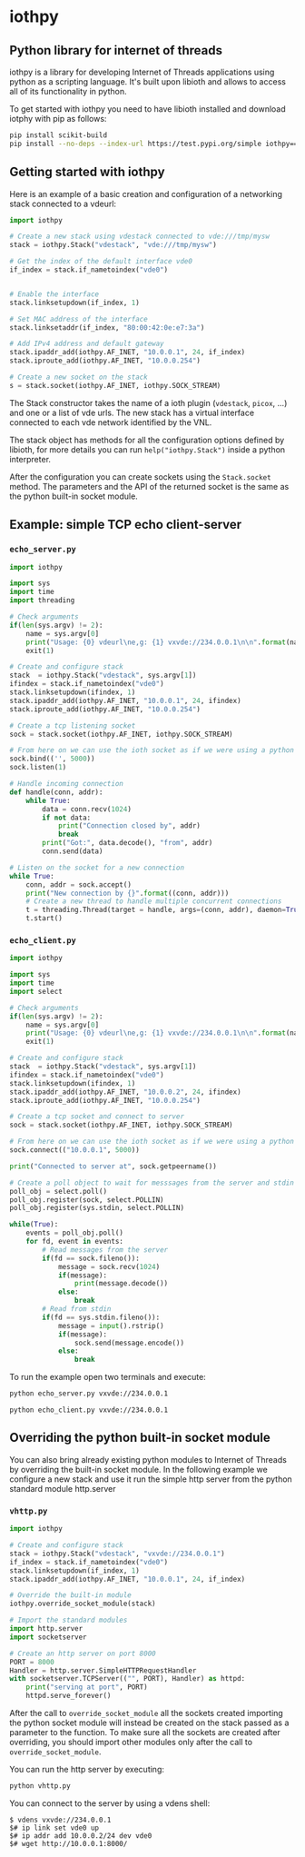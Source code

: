 # iothpy

## Python library for internet of threads

iothpy is a library for developing Internet of Threads applications using python as a scripting language. It's built upon libioth and allows to access all of its functionality in python.

To get started with iothpy you need to have libioth installed and download iotphy with pip as follows:

```bash
pip install scikit-build
pip install --no-deps --index-url https://test.pypi.org/simple iothpy==1.2.6 --no-build-isolation
```

## Getting started with iothpy
Here is an example of a basic creation and configuration of a networking stack connected to a vdeurl:

```python
import iothpy

# Create a new stack using vdestack connected to vde:///tmp/mysw
stack = iothpy.Stack("vdestack", "vde:///tmp/mysw")

# Get the index of the default interface vde0
if_index = stack.if_nametoindex("vde0")


# Enable the interface
stack.linksetupdown(if_index, 1)

# Set MAC address of the interface
stack.linksetaddr(if_index, "80:00:42:0e:e7:3a")

# Add IPv4 address and default gateway
stack.ipaddr_add(iothpy.AF_INET, "10.0.0.1", 24, if_index)
stack.iproute_add(iothpy.AF_INET, "10.0.0.254")

# Create a new socket on the stack
s = stack.socket(iothpy.AF_INET, iothpy.SOCK_STREAM)

```
The Stack constructor takes the name of a ioth plugin (`vdestack`, `picox`, ...) and one or a list of vde urls. The new stack has a virtual interface connected to each vde network identified by the VNL.

The stack object has methods for all the configuration options defined by libioth, for more details you can run `help("iothpy.Stack")` inside a python interpreter.

After the configuration you can create sockets using the `Stack.socket` method. The parameters and the API of the returned socket is the same as the python built-in socket module.

## Example: simple TCP echo client-server

### `echo_server.py`
```python
import iothpy

import sys
import time
import threading

# Check arguments
if(len(sys.argv) != 2):
    name = sys.argv[0]
    print("Usage: {0} vdeurl\ne,g: {1} vxvde://234.0.0.1\n\n".format(name, name))
    exit(1)

# Create and configure stack
stack  = iothpy.Stack("vdestack", sys.argv[1])
ifindex = stack.if_nametoindex("vde0")
stack.linksetupdown(ifindex, 1)
stack.ipaddr_add(iothpy.AF_INET, "10.0.0.1", 24, ifindex)
stack.iproute_add(iothpy.AF_INET, "10.0.0.254")

# Create a tcp listening socket
sock = stack.socket(iothpy.AF_INET, iothpy.SOCK_STREAM)

# From here on we can use the ioth socket as if we were using a python socket
sock.bind(('', 5000))
sock.listen(1)

# Handle incoming connection
def handle(conn, addr):
    while True:
        data = conn.recv(1024)
        if not data:
            print("Connection closed by", addr)
            break
        print("Got:", data.decode(), "from", addr)
        conn.send(data)

# Listen on the socket for a new connection
while True:
    conn, addr = sock.accept()
    print("New connection by {}".format((conn, addr)))
    # Create a new thread to handle multiple concurrent connections
    t = threading.Thread(target = handle, args=(conn, addr), daemon=True)
    t.start()
```


### `echo_client.py`

```python
import iothpy

import sys
import time
import select

# Check arguments
if(len(sys.argv) != 2):
    name = sys.argv[0]
    print("Usage: {0} vdeurl\ne,g: {1} vxvde://234.0.0.1\n\n".format(name, name))
    exit(1)

# Create and configure stack
stack  = iothpy.Stack("vdestack", sys.argv[1])
ifindex = stack.if_nametoindex("vde0")
stack.linksetupdown(ifindex, 1)
stack.ipaddr_add(iothpy.AF_INET, "10.0.0.2", 24, ifindex)
stack.iproute_add(iothpy.AF_INET, "10.0.0.254")

# Create a tcp socket and connect to server
sock = stack.socket(iothpy.AF_INET, iothpy.SOCK_STREAM)

# From here on we can use the ioth socket as if we were using a python socket
sock.connect(("10.0.0.1", 5000))

print("Connected to server at", sock.getpeername())

# Create a poll object to wait for messsages from the server and stdin
poll_obj = select.poll()
poll_obj.register(sock, select.POLLIN)
poll_obj.register(sys.stdin, select.POLLIN)

while(True):
    events = poll_obj.poll()
    for fd, event in events:
        # Read messages from the server
        if(fd == sock.fileno()):
            message = sock.recv(1024)
            if(message):
                print(message.decode())
            else:
                break
        # Read from stdin
        if(fd == sys.stdin.fileno()):
            message = input().rstrip()
            if(message):
                sock.send(message.encode())
            else:
                break
```

To run the example open two terminals and execute:
```bash
python echo_server.py vxvde://234.0.0.1
```

```
python echo_client.py vxvde://234.0.0.1
```

## Overriding the python built-in socket module

You can also bring already existing python modules to Internet of Threads by overriding the built-in socket module. In the following example we configure a new stack and use it run the simple http server from the python standard module http.server

### `vhttp.py`
```python
import iothpy

# Create and configure stack
stack = iothpy.Stack("vdestack", "vxvde://234.0.0.1")
if_index = stack.if_nametoindex("vde0")
stack.linksetupdown(if_index, 1)
stack.ipaddr_add(iothpy.AF_INET, "10.0.0.1", 24, if_index)

# Override the built-in module
iothpy.override_socket_module(stack)

# Import the standard modules
import http.server
import socketserver

# Create an http server on port 8000
PORT = 8000
Handler = http.server.SimpleHTTPRequestHandler
with socketserver.TCPServer(("", PORT), Handler) as httpd:
    print("serving at port", PORT)
    httpd.serve_forever()

```

After the call to `override_socket_module` all the sockets created importing the python socket module will instead be created on the  stack passed as a parameter to the function. To make sure all the sockets are created after overriding, you should import other modules only after the call to `override_socket_module`.

You can run the http server by executing:
```bash
python vhttp.py
```

You can connect to the server by using a vdens shell:
```
$ vdens vxvde://234.0.0.1
$# ip link set vde0 up
$# ip addr add 10.0.0.2/24 dev vde0
$# wget http://10.0.0.1:8000/ 
```
